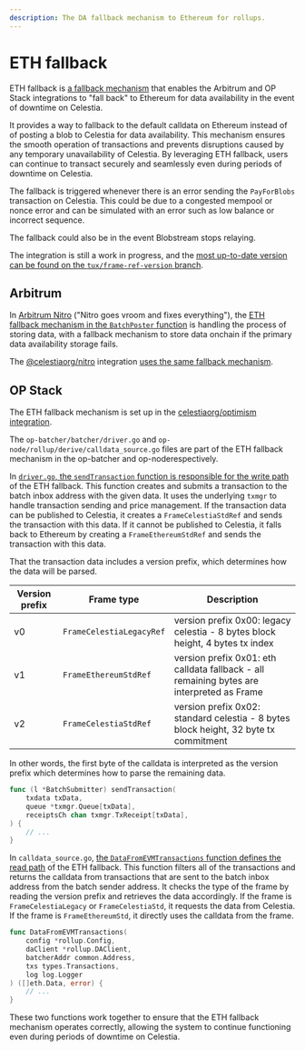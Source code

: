 ```yaml
---
description: The DA fallback mechanism to Ethereum for rollups.
---
```


# ETH fallback

ETH fallback is
[a fallback mechanism](https://github.com/celestiaorg/optimism/commit/1215c15fda540a1f19b81588de98e2e7b546e517)
that enables the Arbitrum and OP Stack integrations to "fall back" to Ethereum
for data availability in the event of downtime on Celestia.

It provides a way to fallback to the default calldata on Ethereum
instead of of posting a blob to Celestia for data availability. This
mechanism ensures the smooth operation of transactions and prevents
disruptions caused by any temporary unavailability of Celestia. By
leveraging ETH fallback, users can continue to transact securely
and seamlessly even during periods of downtime on Celestia.

The fallback is triggered whenever there is an error sending the
`PayForBlobs` transaction on Celestia. This could be due to a
congested mempool or nonce error and can be simulated with an
error such as low balance or incorrect sequence.

The fallback could also be in the event Blobstream stops relaying.

The integration is still a work in progress, and the
[most up-to-date version can be found on the `tux/frame-ref-version` branch](https://github.com/celestiaorg/optimism/tree/tux/frame-ref-version).

## Arbitrum

In [Arbitrum Nitro](https://github.com/OffchainLabs/nitro)
("Nitro goes vroom and fixes everything"), the
[ETH fallback mechanism in the `BatchPoster` function](https://github.com/OffchainLabs/nitro/blob/master/arbnode/batch_poster.go#L989-L1001)
is handling the process of storing data, with a fallback mechanism
to store data onchain if the primary data availability storage
fails.

The [@celestiaorg/nitro](https://github.com/celestiaorg/nitro) integration
[uses the same fallback mechanism](https://github.com/celestiaorg/nitro/blob/f01968eb3d4e19329e9c92b050e98a8e5772f1f2/arbnode/batch_poster.go#L845-L857).

## OP Stack

The ETH fallback mechanism is set up in the
[celestiaorg/optimism integration](https://github.com/celestiaorg/optimism/tree/tux/rebase-frame-ref-version).

The `op-batcher/batcher/driver.go` and
`op-node/rollup/derive/calldata_source.go` files are part of the ETH
fallback mechanism in the op-batcher and op-noderespectively.

In [`driver.go`, the `sendTransaction` function is responsible for the write path](https://github.com/celestiaorg/optimism/blob/1215c15fda540a1f19b81588de98e2e7b546e517/op-batcher/batcher/driver.go#L351-L395)
of the ETH fallback. This function creates and submits a transaction to the
batch inbox address with the given data. It uses the underlying `txmgr` to
handle transaction sending and price management. If the transaction data
can be published to Celestia, it creates a `FrameCelestiaStdRef` and sends
the transaction with this data. If it cannot be published to Celestia, it
falls back to Ethereum by creating a `FrameEthereumStdRef` and sends the
transaction with this data.

That the transaction data includes a version prefix, which determines how
the data will be parsed.

<!-- markdownlint-disable MD013 -->
| Version prefix | Frame type            | Description                                                                                     |
|----------------|-----------------------|-------------------------------------------------------------------------------------------------|
| v0             | `FrameCelestiaLegacyRef`| version prefix 0x00: legacy celestia - 8 bytes block height, 4 bytes tx index                   |
| v1             | `FrameEthereumStdRef`   | version prefix 0x01: eth calldata fallback - all remaining bytes are interpreted as Frame       |
| v2             | `FrameCelestiaStdRef`   | version prefix 0x02: standard celestia - 8 bytes block height, 32 byte tx commitment            |
<!-- markdownlint-enable MD013 -->

In other words, the first byte of the calldata is interpreted as
the version prefix which determines how to parse the remaining data.

```go
func (l *BatchSubmitter) sendTransaction(
    txdata txData, 
    queue *txmgr.Queue[txData], 
    receiptsCh chan txmgr.TxReceipt[txData],
) {
    // ...
}
```

In `calldata_source.go`,
[the `DataFromEVMTransactions` function defines the read path](https://github.com/celestiaorg/optimism/blob/1215c15fda540a1f19b81588de98e2e7b546e517/op-node/rollup/derive/calldata_source.go#L131-L180)
of the ETH fallback. This function filters all of the transactions and returns
the calldata from transactions that are sent to the batch inbox address from
the batch sender address. It checks the type of the frame by reading the version
prefix and retrieves the data accordingly. If the frame is `FrameCelestiaLegacy`
or `FrameCelestiaStd`, it requests the data from Celestia. If the frame is
`FrameEthereumStd`, it directly uses the calldata from the frame.

```go
func DataFromEVMTransactions(
    config *rollup.Config,
    daClient *rollup.DAClient,
    batcherAddr common.Address,
    txs types.Transactions,
    log log.Logger
) ([]eth.Data, error) {
    // ...
}
```

These two functions work together to ensure that the ETH
fallback mechanism operates correctly, allowing the system
to continue functioning even during periods of downtime on
Celestia.
